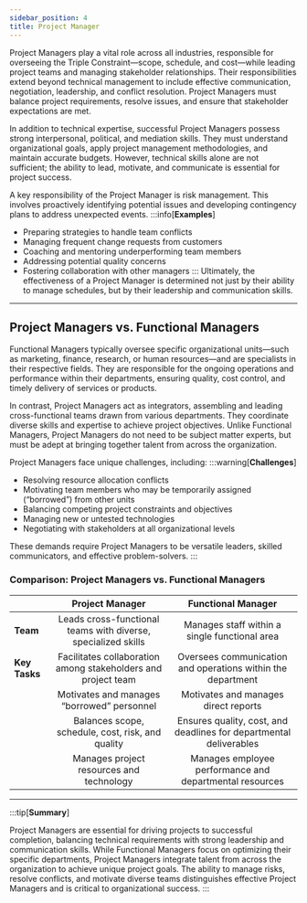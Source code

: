 ```yaml
---
sidebar_position: 4
title: Project Manager
---
```


Project Managers play a vital role across all industries, responsible for overseeing the Triple Constraint—scope, schedule, and cost—while leading project teams and managing stakeholder relationships. Their responsibilities extend beyond technical management to include effective communication, negotiation, leadership, and conflict resolution. Project Managers must balance project requirements, resolve issues, and ensure that stakeholder expectations are met.

In addition to technical expertise, successful Project Managers possess strong interpersonal, political, and mediation skills. They must understand organizational goals, apply project management methodologies, and maintain accurate budgets. However, technical skills alone are not sufficient; the ability to lead, motivate, and communicate is essential for project success.

A key responsibility of the Project Manager is risk management. This involves proactively identifying potential issues and developing contingency plans to address unexpected events.
:::info[**Examples**]

- Preparing strategies to handle team conflicts
- Managing frequent change requests from customers
- Coaching and mentoring underperforming team members
- Addressing potential quality concerns
- Fostering collaboration with other managers
  :::
  Ultimately, the effectiveness of a Project Manager is determined not just by their ability to manage schedules, but by their leadership and communication skills.

---

## Project Managers vs. Functional Managers

Functional Managers typically oversee specific organizational units—such as marketing, finance, research, or human resources—and are specialists in their respective fields. They are responsible for the ongoing operations and performance within their departments, ensuring quality, cost control, and timely delivery of services or products.

In contrast, Project Managers act as integrators, assembling and leading cross-functional teams drawn from various departments. They coordinate diverse skills and expertise to achieve project objectives. Unlike Functional Managers, Project Managers do not need to be subject matter experts, but must be adept at bringing together talent from across the organization.

Project Managers face unique challenges, including:
:::warning[**Challenges**]

- Resolving resource allocation conflicts
- Motivating team members who may be temporarily assigned (“borrowed”) from other units
- Balancing competing project constraints and objectives
- Managing new or untested technologies
- Negotiating with stakeholders at all organizational levels

These demands require Project Managers to be versatile leaders, skilled communicators, and effective problem-solvers.
:::

### Comparison: Project Managers vs. Functional Managers

|               |                      **Project Manager**                      |                       **Functional Manager**                       |
| :------------ | :-----------------------------------------------------------: | :----------------------------------------------------------------: |
| **Team**      | Leads cross-functional teams with diverse, specialized skills |           Manages staff within a single functional area            |
| **Key Tasks** | Facilitates collaboration among stakeholders and project team |    Oversees communication and operations within the department     |
|               |          Motivates and manages “borrowed” personnel           |                Motivates and manages direct reports                |
|               |       Balances scope, schedule, cost, risk, and quality       | Ensures quality, cost, and deadlines for departmental deliverables |
|               |           Manages project resources and technology            |      Manages employee performance and departmental resources       |

---

:::tip[**Summary**]

Project Managers are essential for driving projects to successful completion, balancing technical requirements with strong leadership and communication skills. While Functional Managers focus on optimizing their specific departments, Project Managers integrate talent from across the organization to achieve unique project goals. The ability to manage risks, resolve conflicts, and motivate diverse teams distinguishes effective Project Managers and is critical to organizational success.
:::
